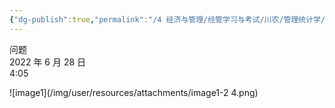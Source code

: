 ```yaml
---
{"dg-publish":true,"permalink":"/4 经济与管理/经管学习与考试/川农/管理统计学/问题/","title":"问题"}
---
```



问题  
2022 年 6 月 28 日  
4:05

![image1](/img/user/resources/attachments/image1-2 4.png)